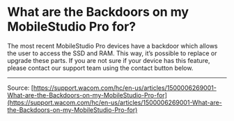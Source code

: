 # What are the Backdoors on my MobileStudio Pro for?

The most recent MobileStudio Pro devices have a backdoor which allows the user to access the SSD and RAM. This way, it’s possible to replace or upgrade these parts. If you are not sure if your device has this feature, please contact our support team using the contact button below.

---
Source: [https://support.wacom.com/hc/en-us/articles/1500006269001-What-are-the-Backdoors-on-my-MobileStudio-Pro-for](https://support.wacom.com/hc/en-us/articles/1500006269001-What-are-the-Backdoors-on-my-MobileStudio-Pro-for)

